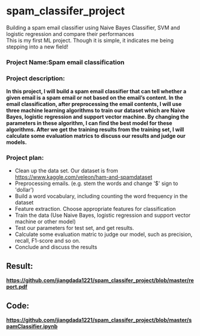 # spam_classifer_project
Building a spam email classifier using Naive Bayes Classifier, SVM and logistic regression and compare their performances <br />
This is my first ML project. Though it is simple, it indicates me being stepping into a new field!

### Project Name:Spam email classification
### Project description:
__In this project, I will build a spam email classifier that can tell whether a given email is a spam email or not based on the email’s content. In the email classification, after preprocessing the email contents, I will use three machine learning algorithms to train our dataset which are Naive Bayes, logistic regression and support vector machine. By changing the parameters in these algorithm, I can find the best model for these algorithms. After we get the training results from the training set, I will calculate some evaluation matrics to discuss our results and judge our models.__
### Project plan:
- Clean up the data set. Our dataset is from https://www.kaggle.com/veleon/ham-and-spamdataset 
- Preprocessing emails. (e.g. stem the words and change '$' sign to 'dollar')
- Build a word vocabulary, including counting the word frequency in the dataset 
- Feature extraction. Choose appropriate features for classification 
- Train the data (Use Naive Bayes, logistic regression and support vector machine or other model)
- Test our parameters for test set, and get results. 
- Calculate some evaluation matric to judge our model, such as precision, recall, F1-score and so on.
- Conclude and discuss the results 

## Result: 
__https://github.com/jiangdada1221/spam_classifer_project/blob/master/report.pdf__
## Code:
__https://github.com/jiangdada1221/spam_classifer_project/blob/master/spamClassifier.ipynb__

